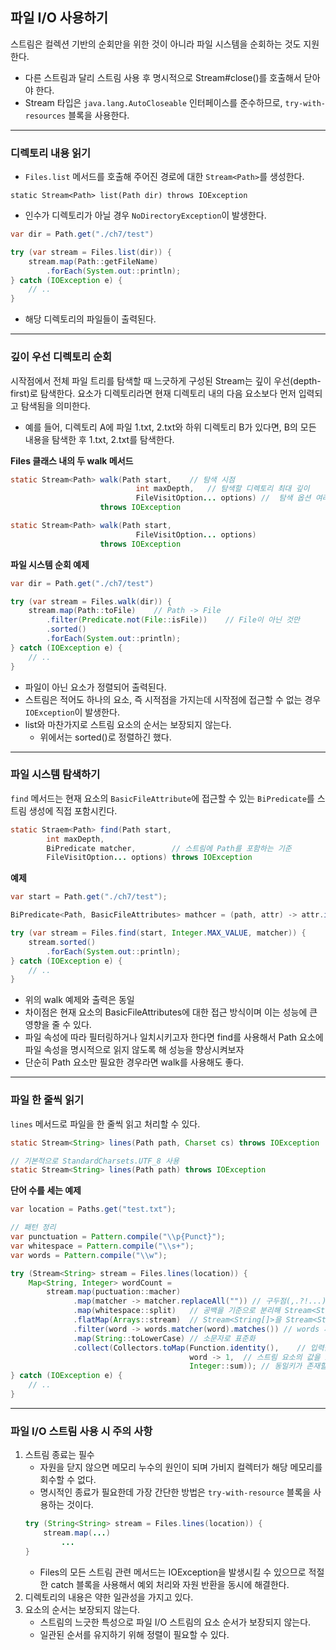 ## 파일 I/O 사용하기

스트림은 컬렉션 기반의 순회만을 위한 것이 아니라 파일 시스템을 순회하는 것도 지원한다. 
- 다른 스트림과 달리 스트림 사용 후 명시적으로 Stream#close()를 호출해서 닫아야 한다. 
- Stream 타입은 `java.lang.AutoCloseable` 인터페이스를 준수하므로, `try-with-resources` 블록을 사용한다.

---

### 디렉토리 내용 읽기
- `Files.list` 메서드를 호출해 주어진 경로에 대한 `Stream<Path>`를 생성한다.

`static Stream<Path> list(Path dir) throws IOException`
- 인수가 디렉토리가 아닐 경우 `NoDirectoryException`이 발생한다.

```java
var dir = Path.get("./ch7/test")

try (var stream = Files.list(dir)) {
    stream.map(Path::getFileName)
        .forEach(System.out::println);
} catch (IOException e) {
    // ..     
}
```
- 해당 디렉토리의 파일들이 출력된다.


---

### 깊이 우선 디렉토리 순회
시작점에서 전체 파일 트리를 탐색할 때 느긋하게 구성된 Stream<Path>는 깊이 우선(depth-first)로 탐색한다. 요소가 디렉토리라면 현재 디렉토리 내의 다음 요소보다 먼저 입력되고 탐색됨을 의미한다.
- 예를 들어, 디렉토리 A에 파일 1.txt, 2.txt와 하위 디렉토리 B가 있다면, B의 모든 내용을 탐색한 후 1.txt, 2.txt를 탐색한다.

**Files 클래스 내의 두 walk 메서드**
```java
static Stream<Path> walk(Path start,    // 탐색 시점
                            int maxDepth,   // 탐색할 디렉토리 최대 깊이
                            FileVisitOption... options) //  탐색 옵션 여러개
                    throws IOException

static Stream<Path> walk(Path start,
                            FileVisitOption... options) 
                    throws IOException  
```

**파일 시스템 순회 예제**
```java
var dir = Path.get("./ch7/test")

try (var stream = Files.walk(dir)) {
    stream.map(Path::toFile)    // Path -> File
        .filter(Predicate.not(File::isFile))    // File이 아닌 것만
        .sorted()
        .forEach(System.out::println);
} catch (IOException e) {
    // ..     
}
```
- 파일이 아닌 요소가 정렬되어 출력된다.
- 스트림은 적어도 하나의 요소, 즉 시적점을 가지는데 시작점에 접근할 수 없는 경우 `IOException`이 발생한다.
- list와 마찬가지로 스트림 요소의 순서는 보장되지 않는다.
  - 위에서는 sorted()로 정렬하긴 했다.

---

### 파일 시스템 탐색하기
`find` 메서드는 현재 요소의 `BasicFileAttribute`에 접근할 수 있는 `BiPredicate`를 스트림 생성에 직접 포함시킨다.

```java
static Straem<Path> find(Path start,
        int maxDepth,
        BiPredicate matcher,        // 스트림에 Path를 포함하는 기준
        FileVisitOption... options) throws IOException
```

**예제**
```java
var start = Path.get("./ch7/test");

BiPredicate<Path, BasicFileAttributes> mathcer = (path, attr) -> attr.isDirectory();

try (var stream = Files.find(start, Integer.MAX_VALUE, matcher)) {
    stream.sorted()
        .forEach(System.out::println);
} catch (IOException e) {
    // ..     
}
```
- 위의 walk 예제와 출력은 동일
- 차이점은 현재 요소의 BasicFileAttributes에 대한 접근 방식이며 이는 성능에 큰 영향을 줄 수 있다.
- 파일 속성에 따라 필터링하거나 일치시키고자 한다면 find를 사용해서 Path 요소에 파일 속성을 명시적으로 읽지 않도록 해 성능을 향상시켜보자
- 단순히 Path 요소만 필요한 경우라면 walk를 사용해도 좋다.

---

### 파일 한 줄씩 읽기
`lines` 메서드로 파일을 한 줄씩 읽고 처리할 수 있다.
```java
static Stream<String> lines(Path path, Charset cs) throws IOException

// 기본적으로 StandardCharsets.UTF_8 사용
static Stream<String> lines(Path path) throws IOException 
```

**단어 수를 세는 예제**
```java
var location = Paths.get("test.txt");

// 패턴 정리
var punctuation = Pattern.compile("\\p{Punct}");
var whitespace = Pattern.compile("\\s+");
var words = Pattern.compile("\\w");

try (Stream<String> stream = Files.lines(location)) {
    Map<String, Integer> wordCount =
        stream.map(puctuation::macher)  
              .map(matcher -> matcher.replaceAll("")) // 구두점(,.?!...) 삭제
              .map(whitespace::split)   // 공백을 기준으로 분리해 Stream<String> 생성
              .flatMap(Arrays::stream)  // Stream<String[]>을 Stream<String>으로 변환해서 각 단어가 스트림의 개별 요소가 되도록 평탄화(flatten)합니다.
              .filter(word -> words.matcher(word).matches()) // words 패턴과 매칭되는 단어만 남긴다. (\\w+는 하나 이상의 단어 문자)
              .map(String::toLowerCase) // 소문자로 표준화
              .collect(Collectors.toMap(Function.identity(),    // 입력을 그대로 반환하는 유틸리티 메서드 -> 스트림의 각 요소 자체를 키로 사용하겠다
                                        word -> 1,  // 스트림 요소의 값을 1로 설정
                                        Integer::sum)); // 동일키가 존재할 때에는 기존값에 1을 더함
} catch (IOException e) {
    // ..
}
```

---

### 파일 I/O 스트림 사용 시 주의 사항

1. 스트림 종료는 필수
   - 자원을 닫지 않으면 메모리 누수의 원인이 되며 가비지 컬렉터가 해당 메모리를 회수할 수 없다.
   - 명시적인 종료가 필요한데 가장 간단한 방법은 `try-with-resource` 블록을 사용하는 것이다.
    ```java
    try (String<String> stream = Files.lines(location)) {
        stream.map(...)
            ...
    }
    ```
   - Files의 모든 스트림 관련 메서드는 IOException을 발생시킬 수 있으므로 적절한 catch 블록을 사용해서 예외 처리와 자원 반환을 동시에 해결한다.
2. 디렉토리의 내용은 약한 일관성을 가지고 있다.
3. 요소의 순서는 보장되지 않는다.
   - 스트림의 느긋한 특성으로 파일 I/O 스트림의 요소 순서가 보장되지 않는다.
   - 일관된 순서를 유지하기 위해 정렬이 필요할 수 있다.

  